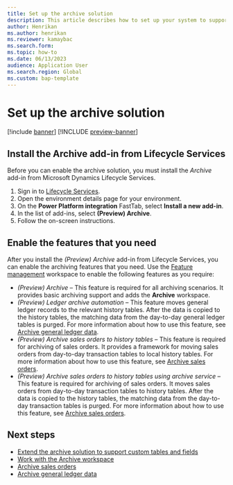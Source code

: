 ```yaml
---
title: Set up the archive solution
description: This article describes how to set up your system to support archiving of different types of records.
author: Henrikan
ms.author: henrikan
ms.reviewer: kamaybac
ms.search.form: 
ms.topic: how-to
ms.date: 06/13/2023
audience: Application User
ms.search.region: Global
ms.custom: bap-template
---
```


# Set up the archive solution

[!include [banner](../includes/banner.md)]
[!INCLUDE [preview-banner](../includes/preview-banner.md)]

<!--KFM: Preview until 10.0.34 GA -->

## <a name="install-addin"></a>Install the Archive add-in from Lifecycle Services

Before you can enable the archive solution, you must install the *Archive* add-in from Microsoft Dynamics Lifecycle Services.

1. Sign in to [Lifecycle Services](https://lcs.dynamics.com/).
1. Open the environment details page for your environment.
1. On the **Power Platform integration** FastTab, select **Install a new add-in**.
1. In the list of add-ins, select **(Preview) Archive**.
1. Follow the on-screen instructions.

## <a name="enable-features"></a>Enable the features that you need

After you install the *(Preview) Archive* add-in from Lifecycle Services, you can enable the archiving features that you need. Use the [Feature management](../../fin-ops/get-started/feature-management/feature-management-overview.md) workspace to enable the following features as you require:

- *(Preview) Archive* – This feature is required for all archiving scenarios. It provides basic archiving support and adds the **Archive** workspace.
- *(Preview) Ledger archive automation* – This feature moves general ledger records to the relevant history tables. After the data is copied to the history tables, the matching data from the day-to-day general ledger tables is purged. For more information about how to use this feature, see [Archive general ledger data](archive-general-ledger.md).
- *(Preview) Archive sales orders to history tables* – This feature is required for archiving of sales orders. It provides a framework for moving sales orders from day-to-day transaction tables to local history tables. For more information about how to use this feature, see [Archive sales orders](archive-sales-orders.md).
- *(Preview) Archive sales orders to history tables using archive service* – This feature is required for archiving of sales orders. It moves sales orders from day-to-day transaction tables to history tables. After the data is copied to the history tables, the matching data from the day-to-day transaction tables is purged. For more information about how to use this feature, see [Archive sales orders](archive-sales-orders.md).

## Next steps

- [Extend the archive solution to support custom tables and fields](archive-customizations.md)
- [Work with the Archive workspace](archive-using.md)
- [Archive sales orders](archive-sales-orders.md)
- [Archive general ledger data](archive-general-ledger.md)
